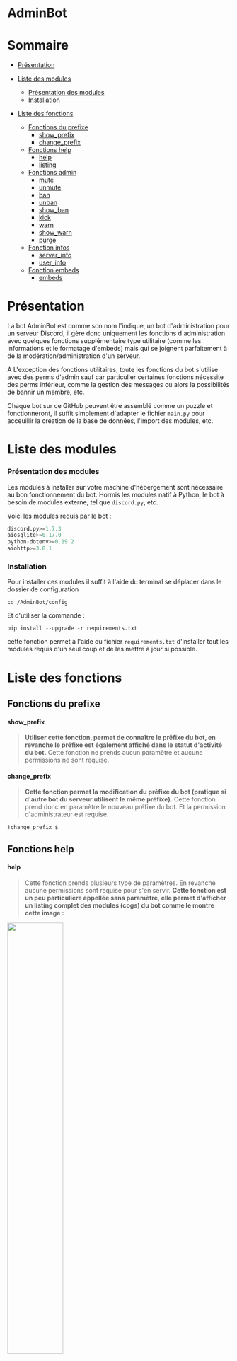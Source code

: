 # AdminBot
# Sommaire
- [Présentation](#présentation)

-  [Liste des modules](#liste-des-modules)
	- [Présentation des modules](#présentation-des-modules)
	- [Installation](#installation)
 
- [Liste des fonctions](#liste-des-fonctions)
	- [Fonctions du prefixe](#fonctions-du-prefixe)
		- [show_prefix](#show_prefix)
		- [change_prefix](#change_prefix)
	- [Fonctions help](#fonctions-help)
		- [help](#help)
		- [listing](#listing)
	- [Fonctions admin](#fonctions-admin)
		- [mute](#mute)
		- [unmute](#unmute)
		- [ban](#ban)
		- [unban](#unban)
		- [show_ban](#show_ban)
		- [kick](#kick)
		- [warn](#warn)
		- [show_warn](#show_warn)
		- [purge](#purge)
	- [Fonction infos](#fonctions-infos)
		- [server_info](#server_info)
		- [user_info](#user_info)
	- [Fonction embeds](#fonctions-embeds)
		- [embeds](#embeds)

# Présentation
La bot AdminBot est comme son nom l'indique, un bot d'administration pour un serveur Discord, il gère donc uniquement les fonctions d'administration avec quelques fonctions supplémentaire type utilitaire (comme les informations et le formatage d'embeds) mais qui se joignent parfaitement à de la modération/administration d'un serveur.

À L'exception des fonctions utilitaires, toute les fonctions du bot s'utilise avec des perms d'admin sauf car particulier certaines fonctions nécessite des perms inférieur, comme la gestion des messages ou alors la possibilités de bannir un membre, etc.

Chaque bot sur ce GitHub peuvent être assemblé comme un puzzle et fonctionneront, il suffit simplement d'adapter le fichier ``main.py`` pour acceuillir la création de la base de données, l'import des modules, etc.

# Liste des modules
### Présentation des modules
Les modules à installer sur votre machine d'hébergement sont nécessaire au bon fonctionnement du bot. Hormis les modules natif à Python, le bot à besoin de modules externe, tel que ``discord.py``,  etc.

Voici les modules requis par le bot : 
```python
discord.py>=1.7.3
aiosqlite>=0.17.0
python-dotenv>=0.19.2
aiohttp>=3.8.1
```
### Installation
Pour installer ces modules il suffit à l'aide du terminal se déplacer dans le dossier de configuration
```console
cd /AdminBot/config
```
Et d'utiliser la commande  :
```console
pip install --upgrade -r requirements.txt
```
cette fonction permet à l'aide du fichier ``requirements.txt`` d'installer tout les modules requis d'un seul coup et de les mettre à jour si possible.
# Liste des fonctions

## Fonctions du prefixe
#### show_prefix
> **Utiliser cette fonction, permet de connaître le préfixe du bot, en revanche le préfixe est également affiché dans le statut d'activité du bot.**
> Cette fonction ne prends aucun paramètre et aucune permissions ne sont requise.

#### change_prefix
> **Cette fonction permet la modification du préfixe du bot (pratique si d'autre bot du serveur utilisent le même préfixe).**
> Cette fonction prend donc en paramètre le nouveau préfixe du bot. Et la permission d'administrateur est requise.
```
!change_prefix $
```

## Fonctions help
#### help
> Cette fonction prends plusieurs type de paramètres. En revanche aucune permissions sont requise pour s'en servir.
> **Cette fonction est un peu particulière appellée sans paramètre, elle permet d'afficher un listing complet des modules (cogs) du bot comme le montre cette image :**
  
<img src="https://cdn.discordapp.com/attachments/837802340802625536/948704537349357609/HELP0.png" width="50%">

> **En revanche c'est également une fonction qui prend des paramètres, les noms des cogs seront toujours affiché avec une majuscule, et les fonctions toujours en miniscules. Donc si je veux savoir les fonctions qui sont contenue dans le modules ``Help`` ou bien ``CogSetupLog`` il me suffit de les appeler comme ci dessous :**

![HELP](https://cdn.discordapp.com/attachments/837802340802625536/948705559882891304/Help.png =x650)
> **De cette même manière je peux savoir pour les fonctions, afin de connaître leurs syntaxe, si c'est une fonction qui s'utilise avec ou sans paramètres :**

![HELP](https://cdn.discordapp.com/attachments/837802340802625536/948704205349195786/Help2.png =x620)
#### listing
> **Cette fonctions permet simplement de faire une liste de toute les fonctions du bot sans infos supplémentaire.**
> Ne prend aucun paramètre et aucune permissions sont requise.
## Fonctions admin
#### mute
> **Cette fonction permet de mute un utilisateur, en lui affectant un role ``Muted`` qui lui retire toute permissions de discussion (chat écris et vocal)**
> Cette fonction prend donc en paramètre l'utilisateur (mention ou ID) et la permission ``manage_messages`` est requise.
#### unmute
> **Cette fonction permet de retirer le rôles ``Muted`` qui lui retire toute permissions de discussion (chat écris et vocal) et donc cette fonction lui permet de chatter à nouveau**
> Cette fonction prend donc en paramètre l'utilisateur (mention ou ID) et la raison (facultatif). La permission ``manage_messages`` est requise.
#### ban
> **Cette fonction permet de bannir un utilisateur du serveur.**
> Cette fonction prends donc en paramètre l'utilisateur (mention ou ID) et la raison (facultatif). La permission ``ban_members`` est requise.
#### unban
> **Cette fonction permet de débannir un utilisateur du serveur.**
> Cette fonction prends donc en paramètre l'utilisateur (ID) et la raison (facultatif). La permission ``ban_members`` est requise.
#### show_ban
> **Cette fonction permet d'afficher la liste des utilisateurs banni**
> Elle ne prends donc aucun paramètre, mais requière la permission ``kick_members``.
#### kick
> **Permet d'exclure un utilisateur du serveur**
> Cette fonction prends en paramètre l'utilisateur (mention ou ID) et la raison (facultatif). Il faut avoir la permissions ``kick_members``.
#### warn
> **Permet de warn (avertir) un utilisateur. Les deux premières fois un rôle lui sera ajouté. (Avertissement 1 et Avertissement 2) et au troisième c'est le ban.**
> Cette fonction prend donc en paramètre l'utilisateur (mention ou ID) et la raison (facultatif). La permission ``ban_members`` est requise.
#### show_warn
> **Affiche la liste des utilisateurs warn du serveur, ou alors la liste des warn d'un utilisateur en question**
> Cette fonction prend donc en paramètre l'utilisateur (mention ou ID) si il faut voir les warns d'un seul utilisateur, ou alors aucun paramètre si il faut voir tout les warns. La permission ``ban_members`` est requise.
#### purge
> **Permet de supprimer un nombre de message**
> Cette fonction prends donc en paramètre le nombre de message à supprimer. La permission ``manage_messages`` est requise.
## Fonctions infos
#### server_info
> **Affiche les informations du serveur discord**
> Ne prends aucun paramètre et aucune permissions sont requise.
#### user_info
> **Afiche les informations d'un utilisateur**
> =Prends en paramètre l'utilisateur (mention ou alors ID) et aucune permissions sont requise.
## Fonction embeds
#### embeds
> **Formatte tout simplement un message dans un embed avec couleur aléatoire. L'embed prends en charge les images (png, jpeg) et les GIF.**
> La fonction prends donc en paramètre le message, mais aucune permissions sont requise pour s'en servir.
